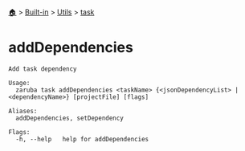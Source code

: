 <!--startTocHeader-->
[🏠](../../../README.md) > [Built-in](../../README.md) > [Utils](../README.md) > [task](README.md)
# addDependencies
<!--endTocHeader-->

```
Add task dependency

Usage:
  zaruba task addDependencies <taskName> {<jsonDependencyList> | <dependencyName>} [projectFile] [flags]

Aliases:
  addDependencies, setDependency

Flags:
  -h, --help   help for addDependencies

```

<!--startTocSubtopic-->

<!--endTocSubtopic-->